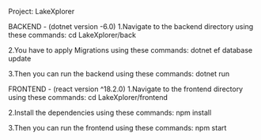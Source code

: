 Project:  LakeXplorer

BACKEND - (dotnet version -6.0)
1.Navigate to the backend directory using these commands:
cd LakeXplorer/back

2.You have to apply Migrations using these commands:
dotnet ef database update

3.Then you can run the backend using these commands:
dotnet run


FRONTEND - (react version ^18.2.0)
1.Navigate to the frontend directory using these commands:
cd LakeXplorer/frontend

2.Install the dependencies using these commands:
npm install

3.Then you can run the frontend using these commands:
npm start